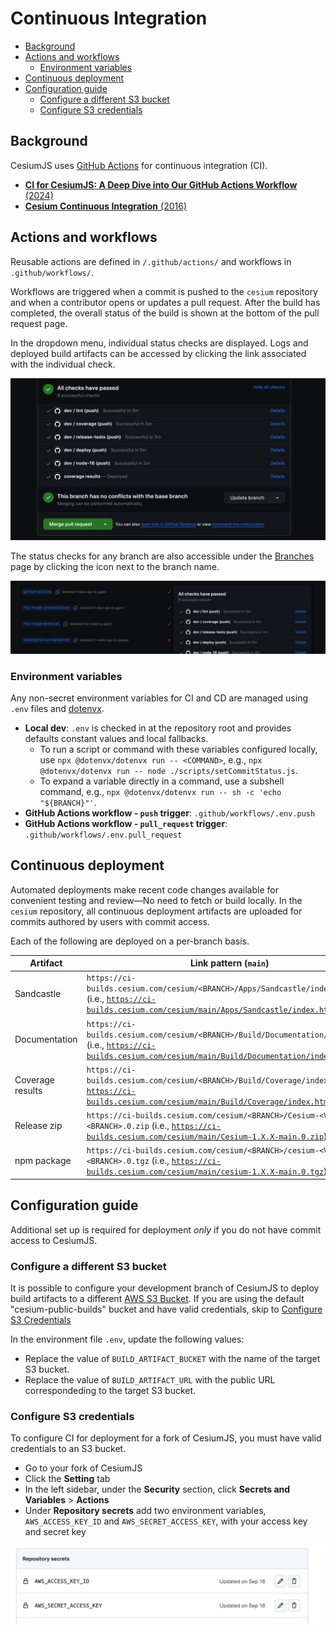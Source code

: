 # Continuous Integration

- [Background](#background)
- [Actions and workflows](#actions-and-workflows)
  - [Environment variables](#environment-variables)
- [Continuous deployment](#continuous-deployment)
- [Configuration guide](#configuration-guide)
  - [Configure a different S3 bucket](#configure-a-different-s3-bucket)
  - [Configure S3 credentials](#configure-s3-credentials)

## Background

CesiumJS uses [GitHub Actions](https://docs.github.com/en/actions) for continuous integration (CI).

- [**CI for CesiumJS: A Deep Dive into Our GitHub Actions Workflow** (2024)](https://cesium.com/blog/2024/08/12/ci-for-cesiumjs-github-actions-workflow/)
- [**Cesium Continuous Integration** (2016)](https://cesium.com/blog/2016/04/07/cesium-continuous-integration/)

## Actions and workflows

Reusable actions are defined in `/.github/actions/` and workflows in `.github/workflows/`.

Workflows are triggered when a commit is pushed to the `cesium` repository and when a contributor opens or updates a pull request. After the build has completed, the overall status of the build is shown at the bottom of the pull request page.

In the dropdown menu, individual status checks are displayed. Logs and deployed build artifacts can be accessed by clicking the link associated with the individual check.

![GitHub Action Checks](github_action_checks.png)

The status checks for any branch are also accessible under the [Branches](https://github.com/CesiumGS/cesium/branches/all) page by clicking the icon next to the branch name.

![GitHub Branches](github_branches.png)

### Environment variables

Any non-secret environment variables for CI and CD are managed using `.env` files and [dotenvx](https://github.com/dotenvx/dotenvx).

- **Local dev**: `.env` is checked in at the repository root and provides defaults constant values and local fallbacks.
  - To run a script or command with these variables configured locally, use `npx @dotenvx/dotenvx run -- <COMMAND>`, e.g., `npx @dotenvx/dotenvx run -- node ./scripts/setCommitStatus.js`.
  - To expand a variable directly in a command, use a subshell command, e.g., `npx @dotenvx/dotenvx run -- sh -c 'echo "${BRANCH}"'`.
- **GitHub Actions workflow - `push` trigger**: `.github/workflows/.env.push`
- **GitHub Actions workflow - `pull_request` trigger**: `.github/workflows/.env.pull_request`

## Continuous deployment

Automated deployments make recent code changes available for convenient testing and review—No need to fetch or build locally. In the `cesium` repository, all continuous deployment artifacts are uploaded for commits authored by users with commit access.

Each of the following are deployed on a per-branch basis.

| Artifact         | Link pattern (`main`)                                                                                                                                                                                                                      |
| ---------------- | ------------------------------------------------------------------------------------------------------------------------------------------------------------------------------------------------------------------------------------------ |
| Sandcastle       | `https://ci-builds.cesium.com/cesium/<BRANCH>/Apps/Sandcastle/index.html` (i.e., [`https://ci-builds.cesium.com/cesium/main/Apps/Sandcastle/index.html`](https://ci-builds.cesium.com/cesium/main/Apps/Sandcastle/index.html))             |
| Documentation    | `https://ci-builds.cesium.com/cesium/<BRANCH>/Build/Documentation/index.html` (i.e., [`https://ci-builds.cesium.com/cesium/main/Build/Documentation/index.html`](https://ci-builds.cesium.com/cesium/main/Build/Documentation/index.html)) |
| Coverage results | `https://ci-builds.cesium.com/cesium/<BRANCH>/Build/Coverage/index.html` (i.e., [`https://ci-builds.cesium.com/cesium/main/Build/Coverage/index.html`](https://ci-builds.cesium.com/cesium/main/Build/Coverage/index.html))                |
| Release zip      | `https://ci-builds.cesium.com/cesium/<BRANCH>/Cesium-<VERSION>-<BRANCH>.0.zip` (i.e., [`https://ci-builds.cesium.com/cesium/main/Cesium-1.X.X-main.0.zip`](https://ci-builds.cesium.com/cesium/main/Cesium-1.X.X-main.0.zip))              |
| npm package      | `https://ci-builds.cesium.com/cesium/<BRANCH>/cesium-<VERSION>-<BRANCH>.0.tgz` (i.e., [`https://ci-builds.cesium.com/cesium/main/cesium-1.X.X-main.0.tgz`](https://ci-builds.cesium.com/cesium/main/cesium-1.X.X-main.0.tgz))              |

## Configuration guide

Additional set up is required for deployment _only_ if you do not have commit access to CesiumJS.

### Configure a different S3 bucket

It is possible to configure your development branch of CesiumJS to deploy build artifacts to a different [AWS S3 Bucket](http://docs.aws.amazon.com/AmazonS3/latest/dev/UsingBucket.html). If you are using the default "cesium-public-builds" bucket and have valid credentials, skip to [Configure S3 Credentials](#configure-s3-credentials)

In the environment file `.env`, update the following values:

- Replace the value of `BUILD_ARTIFACT_BUCKET` with the name of the target S3 bucket.
- Replace the value of `BUILD_ARTIFACT_URL` with the public URL correspondeding to the target S3 bucket.

### Configure S3 credentials

To configure CI for deployment for a fork of CesiumJS, you must have valid credentials to an S3 bucket.

- Go to your fork of CesiumJS
- Click the **Setting** tab
- In the left sidebar, under the **Security** section, click **Secrets and Variables** > **Actions**
- Under **Repository secrets** add two environment variables, `AWS_ACCESS_KEY_ID` and `AWS_SECRET_ACCESS_KEY`, with your access key and secret key

![GitHub Environment Variables](github_environment_variables.png)
